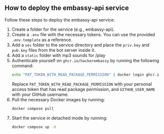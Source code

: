 ## How to deploy the embassy-api service

Follow these steps to deploy the embassy-api service:

1. Create a folder for the service (e.g., embassy-api).
2. Create a `.env` file with the necessary tokens. You can use the provided `.env.template` as a reference.
3. Add a `sec` folder to the service directory and place the `priv.key` and `pub.key` files from the bot server inside it.
4. Add a `static` folder with mp3 sounds for /play
5. Authenticate yourself on `ghcr.io/hackerembassy` by running the following command:
    ```bash
    echo "PAT_TOKEN_WITH_READ_PACKAGE_PERMISSION" | docker login ghcr.io -u GITHUB_USER_NAME --password-stdin
    ```
    Replace `PAT_TOKEN_WITH_READ_PACKAGE_PERMISSION` with your personal access token that has read package permission, and `GITHUB_USER_NAME` with your GitHub username.
6. Pull the necessary Docker images by running:
    ```bash
    docker compose pull
    ```
7. Start the service in detached mode by running:
    ```bash
    docker compose up -d
    ```
